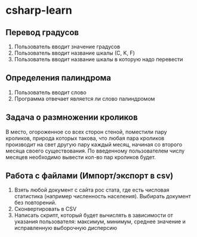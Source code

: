 # csharp-learn
## Перевод градусов
1. Пользователь вводит значение градусов
2. Пользователь вводит название шкалы (С, K, F)
3. Пользователь вводит название шкалы в которую надо перевести
## Определения палиндрома
1. Пользователь вводит слово
2. Программа отвечает является ли слово палиндромом
## Задача о размножении кроликов
В место, огороженное со всех сторон стеной, поместили пару кроликов, природа которых такова, что любая пара кроликов производит на свет другую пару каждый месяц, начиная
со второго месяца своего существования. По введенному пользователем числу месяцев необходимо вывести кол-во пар кроликов будет.
## Работа с файлами (Импорт/экспорт в csv)
1. Взять любой документ с сайта рос стата, где есть числовая статистика (например численность населения). Выбирать документ без повторений.
2. Сконвертировать в CSV
3. Написать скрипт, который будет вычислять в зависимости от указания пользователя: максимум, минимум, среднее значение и исправленную выборочную дисперсию
